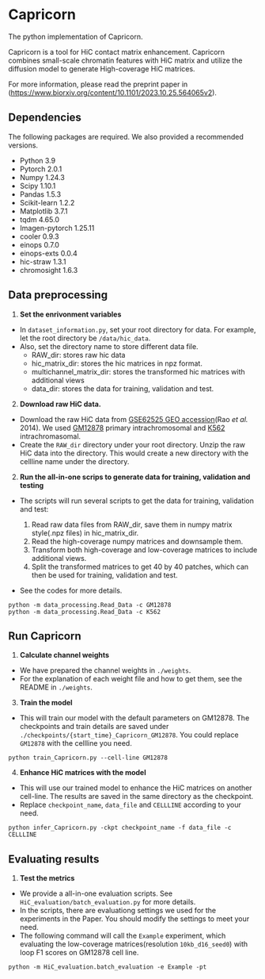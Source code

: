 # Capricorn

The python implementation of Capricorn. 

Capricorn is a tool for HiC contact matrix enhancement. Capricorn combines small-scale chromatin features with HiC matrix and utilize the diffusion model to generate High-coverage HiC matrices.

For more information, please read the preprint paper in (https://www.biorxiv.org/content/10.1101/2023.10.25.564065v2). 

## Dependencies
The following packages are required. We also provided a recommended versions.
- Python 3.9
- Pytorch 2.0.1
- Numpy 1.24.3
- Scipy 1.10.1
- Pandas 1.5.3
- Scikit-learn 1.2.2
- Matplotlib 3.7.1
- tqdm 4.65.0
- Imagen-pytorch 1.25.11
- cooler 0.9.3
- einops 0.7.0
- einops-exts 0.0.4
- hic-straw 1.3.1
- chromosight 1.6.3

## Data preprocessing

1. **Set the enrivonment variables**
* In `dataset_information.py`, set your root directory for data. For example, let the root directory be `/data/hic_data`.
* Also, set the directory name to store different data file.
    * RAW_dir: stores raw hic data
    * hic_matrix_dir: stores the hic matrices in npz format.
    * multichannel_matrix_dir: stores the transformed hic matrices with additional views
    * data_dir: stores the data for training, validation and test.


2. **Download raw HiC data.**

* Download the raw HiC data from [GSE62525
GEO accession](https://www.ncbi.nlm.nih.gov/geo/query/acc.cgi?acc=GSE63525)(Rao *et al.* 2014). We used [GM12878](https://www.ncbi.nlm.nih.gov/geo/download/?acc=GSE63525&format=file&file=GSE63525%5FGM12878%5Fprimary%5Fintrachromosomal%5Fcontact%5Fmatrices%2Etar%2Egz)
primary intrachromosomal and [K562](https://www.ncbi.nlm.nih.gov/geo/download/?acc=GSE63525&format=file&file=GSE63525%5FK562%5Fintrachromosomal%5Fcontact%5Fmatrices%2Etar%2Egz)
intrachromasomal.
* Create the `RAW_dir` directory under your root directory. Unzip the raw 
HiC data into the directory. This would create a new directory with the cellline name under the directory.

2. **Run the all-in-one scrips to generate data for training, validation and testing**

* The scripts will run several scripts to get the data for training, validation and test:
    1. Read raw data files from RAW_dir, save them in numpy matrix style(.npz files) in hic_matrix_dir.
    2. Read the high-coverage numpy matrices and downsample them.
    3. Transform both high-coverage and low-coverage matrices to include additional views. 
    4. Split the transformed matrices to get 40 by 40 patches, which can then be used for training, validation and test.

* See the codes for more details.

```
python -m data_processing.Read_Data -c GM12878
python -m data_processing.Read_Data -c K562
```



## Run Capricorn

1. **Calculate channel weights**
* We have prepared the channel weights in `./weights`.
* For the explanation of each weight file and how to get them, see the README in `./weights`.

3. **Train the model**
* This will train our model with the default parameters on GM12878. The checkpoints and train details are saved under `./checkpoints/{start_time}_Capricorn_GM12878`. You could replace `GM12878` with the cellline you need.
```
python train_Capricorn.py --cell-line GM12878
```
4. **Enhance HiC matrices with the model**
* This will use our trained model to enhance the HiC matrices on another cell-line. The results are saved in the same directory as the checkpoint.
* Replace `checkpoint_name`, `data_file` and `CELLLINE` according to your need.
```
python infer_Capricorn.py -ckpt checkpoint_name -f data_file -c CELLLINE
```
## Evaluating results
1. **Test the metrics**
* We provide a all-in-one evaluation scripts. See `HiC_evaluation/batch_evaluation.py` for more details.
* In the scripts, there are evaluationg settings we used for the experiments in the Paper. You should modify the settings to meet your need. 
* The following command will call the `Example` experiment, which evaluating the low-coverage matrices(resolution `10kb_d16_seed0`) with loop F1 scores on GM12878 cell line.

```
python -m HiC_evaluation.batch_evaluation -e Example -pt
```
